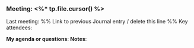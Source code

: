 ### Meeting: <%* tp.file.cursor() %>
Last meeting: %% Link to previous Journal entry / delete this line %%
Key attendees:

**My agenda or questions**:
**Notes**:
